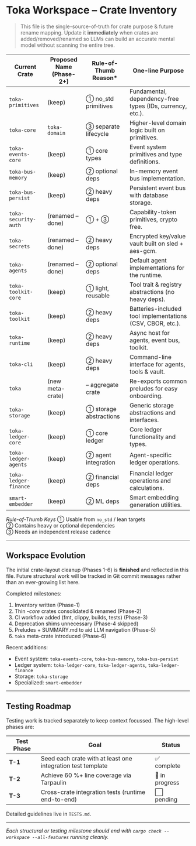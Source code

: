 # Toka Workspace – Crate Inventory

> This file is the single-source-of-truth for crate purpose & future rename mapping.  Update it **immediately** when crates are added/removed/renamed so LLMs can build an accurate mental model without scanning the entire tree.

| Current Crate           | Proposed Name (Phase-2+) | Rule-of-Thumb Reason* | One-line Purpose |
|-------------------------|---------------------------|-----------------------|------------------|
| `toka-primitives`       | (keep)                    | ① no_std primitives  | Fundamental, dependency-free types (IDs, currency, etc.). |
| `toka-core`             | `toka-domain`             | ③ separate lifecycle | Higher-level domain logic built on primitives. |
| `toka-events-core`      | (keep)                    | ① core types         | Event system primitives and type definitions. |
| `toka-bus-memory`       | (keep)                    | ② optional deps      | In-memory event bus implementation. |
| `toka-bus-persist`      | (keep)                    | ② heavy deps         | Persistent event bus with database storage. |
| `toka-security-auth`    | (renamed – done)          | ① + ③                | Capability-token primitives, crypto free. |
| `toka-secrets`          | (renamed – done)          | ② heavy deps         | Encrypted key/value vault built on sled + aes-gcm. |
| `toka-agents`           | (renamed – done)          | ② optional deps      | Default agent implementations for the runtime. |
| `toka-toolkit-core`     | (keep)                    | ① light, reusable    | Tool trait & registry abstractions (no heavy deps). |
| `toka-toolkit`          | (keep)                    | ② heavy deps         | Batteries-included tool implementations (CSV, CBOR, etc.). |
| `toka-runtime`          | (keep)                    | ② heavy deps         | Async host for agents, event bus, toolkit. |
| `toka-cli`              | (keep)                    | ② heavy deps         | Command-line interface for agents, tools & vault. |
| `toka`                  | (new meta-crate)          | – aggregate crate    | Re-exports common preludes for easy onboarding. |
| `toka-storage`          | (keep)                    | ① storage abstractions| Generic storage abstractions and interfaces. |
| `toka-ledger-core`      | (keep)                    | ① core ledger        | Core ledger functionality and types. |
| `toka-ledger-agents`    | (keep)                    | ② agent integration  | Agent-specific ledger operations. |
| `toka-ledger-finance`   | (keep)                    | ② financial deps     | Financial ledger operations and calculations. |
| `smart-embedder`        | (keep)                    | ② ML deps            | Smart embedding generation utilities. |

*Rule-of-Thumb Keys*
① Usable from `no_std` / lean targets  
② Contains heavy or optional dependencies  
③ Needs an independent release cadence

---

## Workspace Evolution

The initial crate-layout cleanup (Phases 1-6) is **finished** and reflected in this file.  Future structural work will be tracked in Git commit messages rather than an ever-growing list here.

Completed milestones:
1. Inventory written (Phase-1)
2. Thin *-core* crates consolidated & renamed (Phase-2)
3. CI workflow added (fmt, clippy, builds, tests) (Phase-3)
4. Deprecation shims unnecessary (Phase-4 skipped)
5. Preludes + SUMMARY.md to aid LLM navigation (Phase-5)
6. `toka` meta-crate introduced (Phase-6)

Recent additions:
- Event system: `toka-events-core`, `toka-bus-memory`, `toka-bus-persist`
- Ledger system: `toka-ledger-core`, `toka-ledger-agents`, `toka-ledger-finance`
- Storage: `toka-storage`
- Specialized: `smart-embedder`

---

## Testing Roadmap

Testing work is tracked separately to keep context focussed.  The high-level phases are:

| Test Phase | Goal | Status |
|-----------|------|--------|
| **T-1** | Seed each crate with at least one integration test template | ✅ complete |
| **T-2** | Achieve 60 %+ line coverage via Tarpaulin | 🔄 in progress |
| **T-3** | Cross-crate integration tests (runtime end-to-end) | ⬜ pending |

Detailed guidelines live in `TESTS.md`.

---

*Each structural or testing milestone should end with `cargo check --workspace --all-features` running cleanly.*
